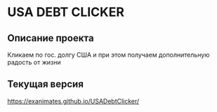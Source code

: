 # USA DEBT CLICKER

Описание проекта
------------

Кликаем по гос. долгу США и при этом получаем дополнительную радость от жизни

Текущая версия
------------
https://exanimates.github.io/USADebtClicker/
